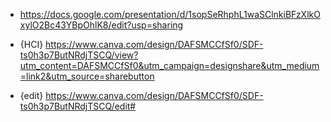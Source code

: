 - https://docs.google.com/presentation/d/1sopSeRhphL1waSClnkiBFzXlkOxylO2Bc43YBpOhlK8/edit?usp=sharing

- {HCI} https://www.canva.com/design/DAFSMCCfSf0/SDF-ts0h3p7ButNRdjTSCQ/view?utm_content=DAFSMCCfSf0&utm_campaign=designshare&utm_medium=link2&utm_source=sharebutton

- {edit} https://www.canva.com/design/DAFSMCCfSf0/SDF-ts0h3p7ButNRdjTSCQ/edit# 
